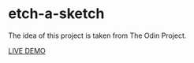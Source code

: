 # etch-a-sketch

The idea of this project is taken from The Odin Project.

[LIVE DEMO](https://www.google.com)
